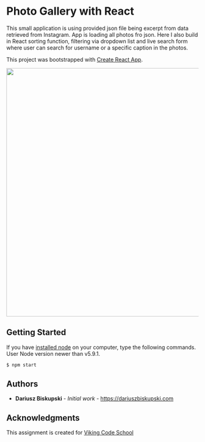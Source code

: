 # Photo Gallery with React

This small application is using provided json file being excerpt from data retrieved from Instagram. App is loading all photos fro json. Here I also build in React sorting function, filtering via dropdown list and live search form where user can search for username or a specific caption in the photos.

This project was bootstrapped with [Create React App](https://github.com/facebookincubator/create-react-app).


<p align="center">
  <img src="/public/img/preview.png" width="650"/>
</p>

## Getting Started

If you have [installed node](https://nodejs.org/en/download/) on your computer, type the following commands. User Node version newer than v5.9.1.

```bash
$ npm start
```


## Authors

* **Dariusz Biskupski** - *Initial work* - https://dariuszbiskupski.com


## Acknowledgments

This assignment is created for [Viking Code School](https://www.vikingcodeschool.com/)
